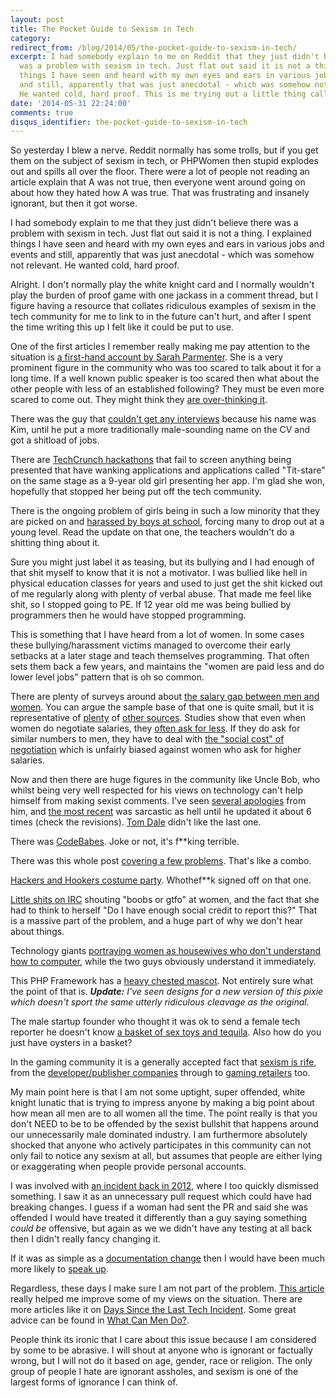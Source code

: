 ```yaml
---
layout: post
title: The Pocket Guide to Sexism in Tech
category: 
redirect_from: /blog/2014/05/the-pocket-guide-to-sexism-in-tech/
excerpt: I had somebody explain to me on Reddit that they just didn't believe there
  was a problem with sexism in tech. Just flat out said it is not a thing. I explained
  things I have seen and heard with my own eyes and ears in various jobs and events
  and still, apparently that was just anecdotal - which was somehow not relevant.
  He wanted cold, hard proof. This is me trying out a little thing called Google.
date: '2014-05-31 22:24:00'
comments: true
disqus_identifier: the-pocket-guide-to-sexism-in-tech
---
```


So yesterday I blew a nerve. Reddit normally has some trolls, but if you get them on the subject of sexism in tech, or PHPWomen then stupid explodes out and spills all over the floor. There were a lot of people not reading an article explain that A was not true, then everyone went around going on about how they hated how A was true. That was frustrating and insanely ignorant, but then it got worse.

I had somebody explain to me that they just didn't believe there was a problem with sexism in tech. Just flat out said it is not a thing. I explained things I have seen and heard with my own eyes and ears in various jobs and events and still, apparently that was just anecdotal - which was somehow not relevant. He wanted cold, hard proof. 

Alright. I don't normally play the white knight card and I normally wouldn't play the burden of proof game with one jackass in a comment thread, but I figure having a resource that collates ridiculous examples of sexism in the tech community for me to link to in the future can't hurt, and after I spent the time writing this up I felt like it could be put to use. 

One of the first articles I remember really making me pay attention to the situation is [a first-hand account by Sarah Parmenter](http://www.sazzy.co.uk/2013/02/speaking-up/). She is a very prominent figure in the community who was too scared to talk about it for a long time. If a well known public speaker is too scared then what about the other people with less of an established following? They must be even more scared to come out. They might think they [are over-thinking it](http://juliepagano.tumblr.com/post/62034537968/i-think-im-in-an-emotionally-abusive-relationship-with).

There was the guy that [couldn't get any interviews](http://whatwouldkingleonidasdo.tumblr.com/post/54989171152/how-i-discovered-gender-discrimination) because his name was Kim, until he put a more traditionally male-sounding name on the CV and got a shitload of jobs.

There are [TechCrunch hackathons](http://www.theguardian.com/commentisfree/2013/sep/09/titstare-app-women-tech-sexism) that fail to screen anything being presented that have wanking applications and applications called "Tit-stare" on the same stage as a 9-year old girl presenting her app. I'm glad she won, hopefully that stopped her being put off the tech community.

There is the ongoing problem of girls being in such a low minority that they are picked on and [harassed by boys at school](https://www.usenix.org/blog/my-daughters-high-school-programming-teacher), forcing many to drop out at a young level. Read the update on that one, the teachers wouldn't do a shitting thing about it. 

Sure you might just label it as teasing, but its bullying and I had enough of that shit myself to know that it is not a motivator. I was bullied like hell in physical education classes for years and used to just get the shit kicked out of me regularly along with plenty of verbal abuse. That made me feel like shit, so I stopped going to PE. If 12 year old me was being bullied by programmers then he would have stopped programming. 

This is something that I have heard from a lot of women. In some cases these bullying/harassment victims managed to overcome their early setbacks at a later stage and teach themselves programming. That often sets them back a few years, and maintains the "women are paid less and do lower level jobs" pattern that is oh so common.

There are plenty of surveys around about [the salary gap between men and women](http://www.drdobbs.com/architecture-and-design/2014-developer-salary-survey/240168195?pgno=6). You can argue the sample base of that one is quite small, but it is representative of [plenty](http://geekfeminism.wikia.com/wiki/FLOSS) of [other sources](http://geekfeminism.wikia.com/wiki/Technology_industry). Studies show that even when women do negotiate salaries, they [often ask for less](http://www.npr.org/blogs/money/2014/04/08/300290240/why-women-dont-ask-for-more-money). If they do ask for similar numbers to men, they have to deal with [the "social cost" of negotiation](http://blogs.hbr.org/2014/06/why-women-dont-negotiate-their-job-offers/) which is unfairly biased against women who ask for higher salaries. 

Now and then there are huge figures in the community like Uncle Bob, who whilst being very well respected for his views on technology can't help himself from making sexist comments. I've seen [several apologies](https://gist.github.com/unclebob/2508746) from him, and [the most recent](https://gist.github.com/unclebob/2abcce451bafeab421f2) was sarcastic as hell until he updated it about 6 times (check the revisions). [Tom Dale](https://twitter.com/tomdale/status/465526826576916481) didn't like the last one.

There was [CodeBabes](https://codebabes.com). Joke or not, it's f**king terrible.

There was this whole post [covering a few problems](http://www.businessinsider.com/sexism-in-tech-on-secret-2014-5). That's like a combo.

[Hackers and Hookers costume party](https://www.eventbrite.com/e/hackers-hookers-costume-party-techies-entrepreneurs-tickets-8938393977). Whothef**k signed off on that one.

[Little shits on IRC](https://lindseykuper.livejournal.com/418854.html) shouting "boobs or gtfo" at women, and the fact that she had to think to herself "Do I have enough social credit to report this?" That is a massive part of the problem, and a huge part of why we don't hear about things.

Technology giants [portraying women as housewives who don't understand how to computer](http://programmersbeingdicks.tumblr.com/post/59106824903/samsungs-new-ad-for-an-ssd-which-women), while the two guys obviously understand it immediately. 

This PHP Framework has a [heavy chested mascot](http://phpixie.com/tutorials/). Not entirely sure what the point of that is. _**Update:** I've seen designs for a new version of this pixie which doesn't sport the same utterly ridiculous cleavage as the original._

The male startup founder who thought it was ok to send a female tech reporter he doesn't know [a basket of sex toys and tequila](http://www.businessinsider.com/startup-sends-female-reporter-sex-schwag-2014-10). Also how do you just have oysters in a basket? 

In the gaming community it is a generally accepted fact that [sexism is rife](http://www.theguardian.com/technology/gamesblog/2012/nov/28/games-industry-sexism-on-twitter), from the [developer/publisher companies](http://www.vg247.com/2014/02/17/deep-down-the-rabbit-hole-of-ingrained-games-industry-sexism/) through to [gaming retailers](http://www.gizmodo.co.uk/2011/10/how-an-unknown-games-retailer-committed-suicide-at-a-gaming-awards-event/) too.

My main point here is that I am not some uptight, super offended, white knight lunatic that is trying to impress anyone by making a big point about how mean all men are to all women all the time. The point really is that you don't NEED to be to be offended by the sexist bullshit that happens around our unnecessarily male dominated industry. I am furthermore absolutely shocked that anyone who actively participates in this community can not only fail to notice any sexism at all, but assumes that people are either lying or exaggerating when people provide personal accounts.

I was involved with [an incident back in 2012](https://github.com/EllisLab/CodeIgniter/pull/1615), where I too quickly dismissed something. I saw it as an unnecessary pull request which could have had breaking changes. I guess if a woman had sent the PR and said she was offended I would have treated it differently than a guy saying something _could be_ offensive, but again as we we didn't have any testing at all back then I didn't really fancy changing it. 

If it was as simple as a [documentation change](https://www.joyent.com/blog/the-power-of-a-pronoun) then I would have been much more likely to [speak up](https://github.com/joyent/libuv/pull/1015#issuecomment-29538615). 

Regardless, these days I make sure I am not part of the problem. [This article](http://bellejar.ca/2014/02/22/why-wont-you-educate-me-about-feminism/) really helped me improve some of my views on the situation. There are more articles like it on [Days Since the Last Tech Incident](http://dayssincelasttechincident.com). Some great advice can be found in [What Can Men Do?](https://medium.com/tech-culture-briefs/what-can-men-do-a1e93d985af0).

People think its ironic that I care about this issue because I am considered by some to be abrasive. I will shout at anyone who is ignorant or factually wrong, but I will not do it based on age, gender, race or religion. The only group of people I hate are ignorant assholes, and sexism is one of the largest forms of ignorance I can think of.